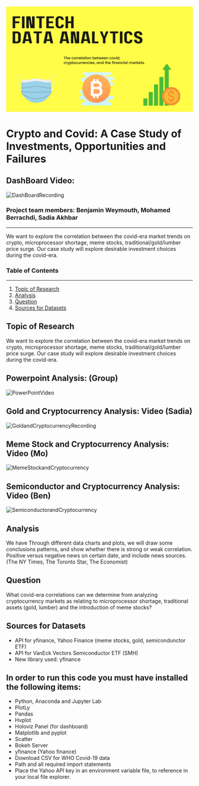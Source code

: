 ![ProjectLogo](/Resources/groupprojectlogo.png)
# Crypto and Covid: A Case Study of Investments, Opportunities and Failures 

## DashBoard Video:  
![DashBoardRecording](https://github.com/benjaminweymouth/fintech-project1-data-analysis/blob/main/Resources/DashboardGroupVideo.gif)

### Project team members: Benjamin Weymouth, Mohamed Berrachdi, Sadia Akhbar ###
-----------------------------
We want to explore the correlation between the covid-era market trends on crypto, microprocessor shortage, meme stocks, traditional/gold/lumber price surge. Our case study will explore desirable investment choices during the covid-era. 

### Table of Contents ### 
-----------------------------
1. [Topic of Research](#Topic-of-Research) 
1. [Analysis](#Analysis) 
1. [Question](#Question) 
1. [Sources for Datasets](#Sources-for-Datasets) 
 

## Topic of Research
We want to explore the correlation between the covid-era market trends on crypto, microprocessor shortage, meme stocks, traditional/gold/lumber price surge. Our case study will explore desirable investment choices during the covid-era. 

## Powerpoint Analysis: (Group)
![PowerPointVideo](https://github.com/benjaminweymouth/fintech-project1-data-analysis/blob/main/Resources/PowerPointGroupVideo.gif)

## Gold and Cryptocurrency Analysis: Video (Sadia) 
![GoldandCryptocurrencyRecording](https://github.com/benjaminweymouth/fintech-project1-data-analysis/blob/main/Resources/Sadia_analysis_video.gif)
## Meme Stock and Cryptocurrency Analysis: Video (Mo) 
![MemeStockandCryptocurrency](https://github.com/benjaminweymouth/fintech-project1-data-analysis/blob/main/Resources/DashboardGroupVideo.gif)
## Semiconductor and Cryptocurrency Analysis: Video (Ben) 
![SemiconductorandCryptocurrency](https://github.com/benjaminweymouth/fintech-project1-data-analysis/blob/main/Resources/DashboardGroupVideo.gif)

## Analysis
We have Through different data charts and plots, we will draw some conclusions patterns, and show whether there is strong or weak correlation. Positive versus negative news on certain date, and include news sources. (The NY Times, The Toronto Star, The Economist) 

## Question
What covid-era correlations can we determine from analyzing cryptocurrency markets as relating to microprocessor shortage, traditional assets (gold, lumber) and the introduction of meme stocks? 

## Sources for Datasets
* API for yfinance, Yahoo Finance (meme stocks, gold, semicondunctor ETF) 
* API  for VanEck Vectors Semiconductor ETF (SMH)
* New library used: yfinance 

## In order to run this code you must have installed the following items: 

* Python, Anaconda and Jupyter Lab
* PlotLy
* Pandas 
* Hvplot 
* Holoviz Panel (for dashboard) 
* Matplotlib and pyplot
* Scatter
* Bokeh Server
* yfinance (Yahoo finance) 
* Download CSV for WHO Covid-19 data 
* Path and all required import statements 
* Place the Yahoo API key in an environment variable file, to reference in your local file explorer. 

